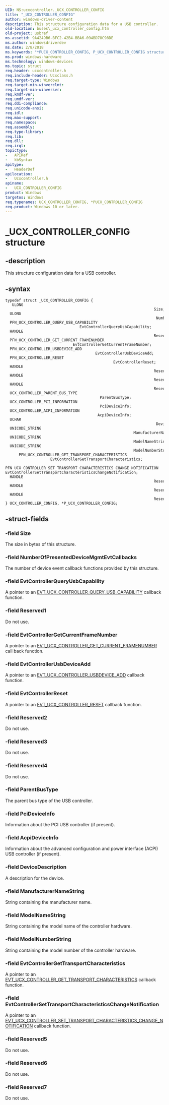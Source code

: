 ```yaml
---
UID: NS:ucxcontroller._UCX_CONTROLLER_CONFIG
title: "_UCX_CONTROLLER_CONFIG"
author: windows-driver-content
description: This structure configuration data for a USB controller.
old-location: buses\_ucx_controller_config.htm
old-project: usbref
ms.assetid: 9A4249B6-BFC2-42B4-BBA6-094BD78C98DE
ms.author: windowsdriverdev
ms.date: 2/8/2018
ms.keywords: "*PUCX_CONTROLLER_CONFIG, P_UCX_CONTROLLER_CONFIG structure pointer [Buses], ucxcontroller/_UCX_CONTROLLER_CONFIG, UCX_CONTROLLER_CONFIG, buses._ucx_controller_config, UCX_CONTROLLER_CONFIG structure [Buses], _UCX_CONTROLLER_CONFIG, ucxcontroller/P_UCX_CONTROLLER_CONFIG, P_UCX_CONTROLLER_CONFIG"
ms.prod: windows-hardware
ms.technology: windows-devices
ms.topic: struct
req.header: ucxcontroller.h
req.include-header: Ucxclass.h
req.target-type: Windows
req.target-min-winverclnt: 
req.target-min-winversvr: 
req.kmdf-ver: 
req.umdf-ver: 
req.ddi-compliance: 
req.unicode-ansi: 
req.idl: 
req.max-support: 
req.namespace: 
req.assembly: 
req.type-library: 
req.lib: 
req.dll: 
req.irql: 
topictype:
-	APIRef
-	kbSyntax
apitype:
-	HeaderDef
apilocation:
-	Ucxcontroller.h
apiname:
-	UCX_CONTROLLER_CONFIG
product: Windows
targetos: Windows
req.typenames: UCX_CONTROLLER_CONFIG, *PUCX_CONTROLLER_CONFIG
req.product: Windows 10 or later.
---
```


# _UCX_CONTROLLER_CONFIG structure


## -description


This structure configuration data for a USB controller.


## -syntax


````
typedef struct _UCX_CONTROLLER_CONFIG {
   ULONG                                                                   Size;
  ULONG                                                                    NumberOfPresentedDeviceMgmtEvtCallbacks;
  PFN_UCX_CONTROLLER_QUERY_USB_CAPABILITY                                  EvtControllerQueryUsbCapability;
  HANDLE                                                                   Reserved1;
  PFN_UCX_CONTROLLER_GET_CURRENT_FRAMENUMBER                               EvtControllerGetCurrentFrameNumber;
  PFN_UCX_CONTROLLER_USBDEVICE_ADD                                         EvtControllerUsbDeviceAdd;
  PFN_UCX_CONTROLLER_RESET                                                 EvtControllerReset;
  HANDLE                                                                   Reserved2;
  HANDLE                                                                   Reserved3;
  HANDLE                                                                   Reserved4;
  UCX_CONTROLLER_PARENT_BUS_TYPE                                           ParentBusType;
  UCX_CONTROLLER_PCI_INFORMATION                                           PciDeviceInfo;
  UCX_CONTROLLER_ACPI_INFORMATION                                          AcpiDeviceInfo;
  UCHAR                                                                    DeviceDescription[MAX_GENERIC_USB_CONTROLLER_NAME_SIZE];
  UNICODE_STRING                                                           ManufacturerNameString;
  UNICODE_STRING                                                           ModelNameString;
  UNICODE_STRING                                                           ModelNumberString;
      PFN_UCX_CONTROLLER_GET_TRANSPORT_CHARACTERISTICS                     EvtControllerGetTransportCharacteristics;
      PFN_UCX_CONTROLLER_SET_TRANSPORT_CHARACTERISTICS_CHANGE_NOTIFICATION EvtControllerSetTransportCharacteristicsChangeNotification;
  HANDLE                                                                   Reserved5;
  HANDLE                                                                   Reserved6;
  HANDLE                                                                   Reserved7;
} UCX_CONTROLLER_CONFIG, *P_UCX_CONTROLLER_CONFIG;
````


## -struct-fields




### -field Size

The size in bytes of this structure.


### -field NumberOfPresentedDeviceMgmtEvtCallbacks

The number of device event callback functions provided by this structure.


### -field EvtControllerQueryUsbCapability

A pointer to an <a href="..\ucxcontroller\nc-ucxcontroller-evt_ucx_controller_query_usb_capability.md">EVT_UCX_CONTROLLER_QUERY_USB_CAPABILITY</a> callback function.


### -field Reserved1

Do not use.


### -field EvtControllerGetCurrentFrameNumber

A pointer to an <a href="..\ucxcontroller\nc-ucxcontroller-evt_ucx_controller_get_current_framenumber.md">EVT_UCX_CONTROLLER_GET_CURRENT_FRAMENUMBER</a> call back function.


### -field EvtControllerUsbDeviceAdd

A pointer to an <a href="..\ucxcontroller\nc-ucxcontroller-evt_ucx_controller_usbdevice_add.md">EVT_UCX_CONTROLLER_USBDEVICE_ADD</a> callback function.


### -field EvtControllerReset

A pointer to an <a href="..\ucxcontroller\nc-ucxcontroller-evt_ucx_controller_reset.md">EVT_UCX_CONTROLLER_RESET</a> callback function.


### -field Reserved2

Do not use.


### -field Reserved3

Do not use.


### -field Reserved4

Do not use.


### -field ParentBusType

The parent bus type of the USB controller.


### -field PciDeviceInfo

Information about the PCI USB controller (if present).


### -field AcpiDeviceInfo

Information about the advanced configuration and power interface (ACPI) USB controller (if present).


### -field DeviceDescription

A description for the device.


### -field ManufacturerNameString

String containing the manufacturer name.


### -field ModelNameString

String containing the model name of the controller hardware.


### -field ModelNumberString

String containing the model number of the controller hardware.


### -field EvtControllerGetTransportCharacteristics

A pointer to an <a href="..\ucxcontroller\nc-ucxcontroller-evt_ucx_controller_get_transport_characteristics.md">EVT_UCX_CONTROLLER_GET_TRANSPORT_CHARACTERISTICS</a> callback function.


### -field EvtControllerSetTransportCharacteristicsChangeNotification

A pointer to an <a href="..\ucxcontroller\nc-ucxcontroller-evt_ucx_controller_set_transport_characteristics_change_notification.md">EVT_UCX_CONTROLLER_SET_TRANSPORT_CHARACTERISTICS_CHANGE_NOTIFICATION</a> callback function.


### -field Reserved5

Do not use.


### -field Reserved6

Do not use.


### -field Reserved7

Do not use.

